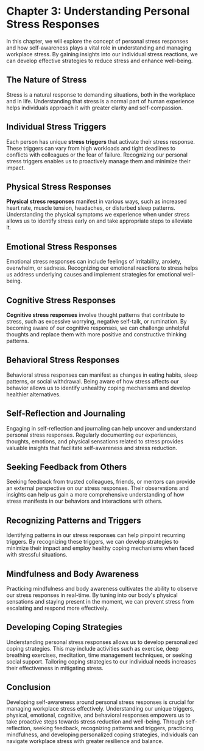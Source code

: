 Chapter 3: Understanding Personal Stress Responses
==================================================

In this chapter, we will explore the concept of personal stress responses and how self-awareness plays a vital role in understanding and managing workplace stress. By gaining insights into our individual stress reactions, we can develop effective strategies to reduce stress and enhance well-being.

The Nature of Stress
--------------------

Stress is a natural response to demanding situations, both in the workplace and in life. Understanding that stress is a normal part of human experience helps individuals approach it with greater clarity and self-compassion.

Individual Stress Triggers
--------------------------

Each person has unique **stress triggers** that activate their stress response. These triggers can vary from high workloads and tight deadlines to conflicts with colleagues or the fear of failure. Recognizing our personal stress triggers enables us to proactively manage them and minimize their impact.

Physical Stress Responses
-------------------------

**Physical stress responses** manifest in various ways, such as increased heart rate, muscle tension, headaches, or disturbed sleep patterns. Understanding the physical symptoms we experience when under stress allows us to identify stress early on and take appropriate steps to alleviate it.

Emotional Stress Responses
--------------------------

Emotional stress responses can include feelings of irritability, anxiety, overwhelm, or sadness. Recognizing our emotional reactions to stress helps us address underlying causes and implement strategies for emotional well-being.

Cognitive Stress Responses
--------------------------

**Cognitive stress responses** involve thought patterns that contribute to stress, such as excessive worrying, negative self-talk, or rumination. By becoming aware of our cognitive responses, we can challenge unhelpful thoughts and replace them with more positive and constructive thinking patterns.

Behavioral Stress Responses
---------------------------

Behavioral stress responses can manifest as changes in eating habits, sleep patterns, or social withdrawal. Being aware of how stress affects our behavior allows us to identify unhealthy coping mechanisms and develop healthier alternatives.

Self-Reflection and Journaling
------------------------------

Engaging in self-reflection and journaling can help uncover and understand personal stress responses. Regularly documenting our experiences, thoughts, emotions, and physical sensations related to stress provides valuable insights that facilitate self-awareness and stress reduction.

Seeking Feedback from Others
----------------------------

Seeking feedback from trusted colleagues, friends, or mentors can provide an external perspective on our stress responses. Their observations and insights can help us gain a more comprehensive understanding of how stress manifests in our behaviors and interactions with others.

Recognizing Patterns and Triggers
---------------------------------

Identifying patterns in our stress responses can help pinpoint recurring triggers. By recognizing these triggers, we can develop strategies to minimize their impact and employ healthy coping mechanisms when faced with stressful situations.

Mindfulness and Body Awareness
------------------------------

Practicing mindfulness and body awareness cultivates the ability to observe our stress responses in real-time. By tuning into our body's physical sensations and staying present in the moment, we can prevent stress from escalating and respond more effectively.

Developing Coping Strategies
----------------------------

Understanding personal stress responses allows us to develop personalized coping strategies. This may include activities such as exercise, deep breathing exercises, meditation, time management techniques, or seeking social support. Tailoring coping strategies to our individual needs increases their effectiveness in mitigating stress.

Conclusion
----------

Developing self-awareness around personal stress responses is crucial for managing workplace stress effectively. Understanding our unique triggers, physical, emotional, cognitive, and behavioral responses empowers us to take proactive steps towards stress reduction and well-being. Through self-reflection, seeking feedback, recognizing patterns and triggers, practicing mindfulness, and developing personalized coping strategies, individuals can navigate workplace stress with greater resilience and balance.
